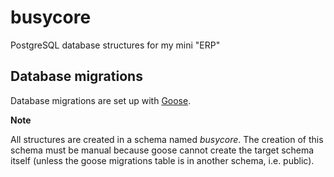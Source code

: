 # busycore
PostgreSQL database structures for my mini "ERP"


## Database migrations

Database migrations are set up with [Goose](https://github.com/pressly/goose).

**Note**

All structures are created in a schema named *busycore*. The creation of this schema must be manual because goose cannot create the target schema itself (unless the goose migrations table is in another schema, i.e. public).


